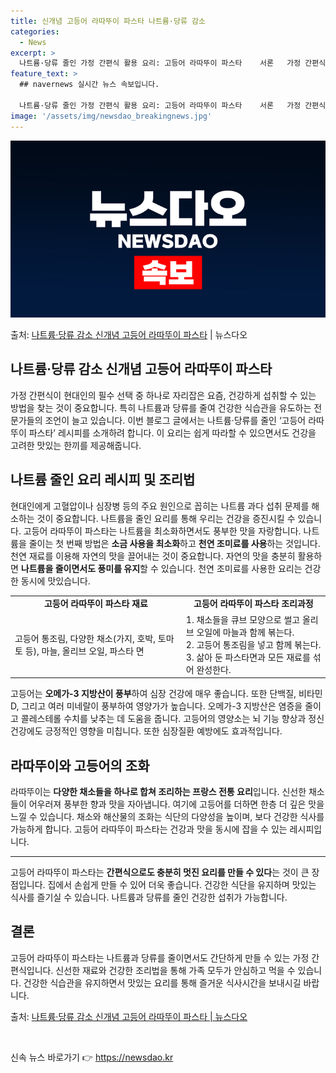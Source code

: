 ```yaml
---
title: 신개념 고등어 라따뚜이 파스타 나트륨·당류 감소
categories:
  - News
excerpt: >
  나트륨·당류 줄인 가정 간편식 활용 요리: 고등어 라따뚜이 파스타    서론   가정 간편식이 현대인의 필수…
feature_text: >
  ## navernews 실시간 뉴스 속보입니다.

  나트륨·당류 줄인 가정 간편식 활용 요리: 고등어 라따뚜이 파스타    서론   가정 간편식이 현대인의 필수…
image: '/assets/img/newsdao_breakingnews.jpg'
---
```


![뉴스다오 속보](/assets/img/newsdao_breakingnews.jpg)

<p>출처: <a href="https://newsdao.kr/4469" rel="dofollow">나트륨·당류 감소 신개념 고등어 라따뚜이 파스타</a> | 뉴스다오</p>

<h2 data-ke-size="size26">나트륨·당류 감소 신개념 고등어 라따뚜이 파스타</h2>
<p data-ke-size="size16">가정 간편식이 현대인의 필수 선택 중 하나로 자리잡은 요즘, 건강하게 섭취할 수 있는 방법을 찾는 것이 중요합니다. 특히 나트륨과 당류를 줄여 건강한 식습관을 유도하는 전문가들의 조언이 늘고 있습니다. 이번 블로그 글에서는 나트륨·당류를 줄인 ‘고등어 라따뚜이 파스타’ 레시피를 소개하려 합니다. 이 요리는 쉽게 따라할 수 있으면서도 건강을 고려한 맛있는 한끼를 제공해줍니다.</p>

<h2 data-ke-size="size24">나트륨 줄인 요리 레시피 및 조리법</h2>
<p data-ke-size="size16">현대인에게 고혈압이나 심장병 등의 주요 원인으로 꼽히는 나트륨 과다 섭취 문제를 해소하는 것이 중요합니다. 나트륨을 줄인 요리를 통해 우리는 건강을 증진시킬 수 있습니다. 고등어 라따뚜이 파스타는 나트륨을 최소화하면서도 풍부한 맛을 자랑합니다. 나트륨을 줄이는 첫 번째 방법은 <b>소금 사용을 최소화</b>하고 <b>천연 조미료를 사용</b>하는 것입니다. 천연 재료를 이용해 자연의 맛을 끌어내는 것이 중요합니다. 자연의 맛을 충분히 활용하면 <b>나트륨을 줄이면서도 풍미를 유지</b>할 수 있습니다. 천연 조미료를 사용한 요리는 건강한 동시에 맛있습니다.</p>

<table>
  <tr>
    <td style="text-align: center; height: 17px;"><b>고등어 라따뚜이 파스타 재료</b></td>
    <td style="text-align: center; height: 17px;"><b>고등어 라따뚜이 파스타 조리과정</b></td>
  </tr>
  <tr>
    <td>고등어 통조림, 다양한 채소(가지, 호박, 토마토 등), 마늘, 올리브 오일, 파스타 면</td>
    <td>1. 채소들을 큐브 모양으로 썰고 올리브 오일에 마늘과 함께 볶는다.<br>2. 고등어 통조림을 넣고 함께 볶는다.<br>3. 삶아 둔 파스타면과 모든 재료를 섞어 완성한다.</td>
  </tr>
</table>

<p data-ke-size="size16">고등어는 <b>오메가-3 지방산이 풍부</b>하여 심장 건강에 매우 좋습니다. 또한 단백질, 비타민 D, 그리고 여러 미네랄이 풍부하여 영양가가 높습니다. 오메가-3 지방산은 염증을 줄이고 콜레스테롤 수치를 낮추는 데 도움을 줍니다. 고등어의 영양소는 뇌 기능 향상과 정신 건강에도 긍정적인 영향을 미칩니다. 또한 심장질환 예방에도 효과적입니다.</p>

<h2 data-ke-size="size24">라따뚜이와 고등어의 조화</h2>
<p data-ke-size="size16">라따뚜이는 <b>다양한 채소들을 하나로 합쳐 조리하는 프랑스 전통 요리</b>입니다. 신선한 채소들이 어우러져 풍부한 향과 맛을 자아냅니다. 여기에 고등어를 더하면 한층 더 깊은 맛을 느낄 수 있습니다. 채소와 해산물의 조화는 식단의 다양성을 높이며, 보다 건강한 식사를 가능하게 합니다. 고등어 라따뚜이 파스타는 건강과 맛을 동시에 잡을 수 있는 레시피입니다. </p>

<hr>
<p data-ke-size="size16">고등어 라따뚜이 파스타는 <b>간편식으로도 충분히 멋진 요리를 만들 수 있다</b>는 것이 큰 장점입니다. 집에서 손쉽게 만들 수 있어 더욱 좋습니다. 건강한 식단을 유지하며 맛있는 식사를 즐기실 수 있습니다. 나트륨과 당류를 줄인 건강한 섭취가 가능합니다.</p>

<h2 data-ke-size="size24">결론</h2>
<p data-ke-size="size16">고등어 라따뚜이 파스타는 나트륨과 당류를 줄이면서도 간단하게 만들 수 있는 가정 간편식입니다. 신선한 재료와 건강한 조리법을 통해 가족 모두가 안심하고 먹을 수 있습니다. 건강한 식습관을 유지하면서 맛있는 요리를 통해 즐거운 식사시간을 보내시길 바랍니다.</p>
<p data-ke-size="size16">출처: <a href="https://newsdao.kr/4469">나트륨·당류 감소 신개념 고등어 라따뚜이 파스타 | 뉴스다오</a></p>
<p data-ke-size="size16">&nbsp;</p> 

신속 뉴스 바로가기 👉 <a href="https://newsdao.kr" rel="dofollow">https://newsdao.kr</a>


